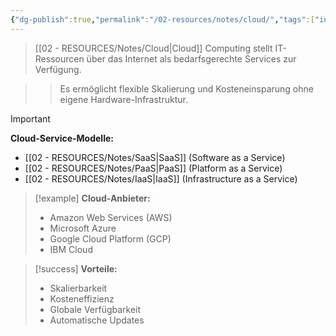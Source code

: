 ```yaml
---
{"dg-publish":true,"permalink":"/02-resources/notes/cloud/","tags":["infrastruktur/cloud-computing","services/distributed"],"noteIcon":"","updated":"2025-09-16T23:41:26.732+02:00"}
---
```



>[[02 - RESOURCES/Notes/Cloud\|Cloud]] Computing stellt IT-Ressourcen über das Internet als bedarfsgerechte Services zur Verfügung.

>>Es ermöglicht flexible Skalierung und Kosteneinsparung ohne eigene Hardware-Infrastruktur.

>[!important] 
>**Cloud-Service-Modelle:**
>- [[02 - RESOURCES/Notes/SaaS\|SaaS]] (Software as a Service)
>- [[02 - RESOURCES/Notes/PaaS\|PaaS]] (Platform as a Service)  
>- [[02 - RESOURCES/Notes/IaaS\|IaaS]] (Infrastructure as a Service)

>[!example] 
>**Cloud-Anbieter:**
>- Amazon Web Services (AWS)
>- Microsoft Azure
>- Google Cloud Platform (GCP)
>- IBM Cloud

>[!success] 
>**Vorteile:**
>- Skalierbarkeit
>- Kosteneffizienz
>- Globale Verfügbarkeit
>- Automatische Updates